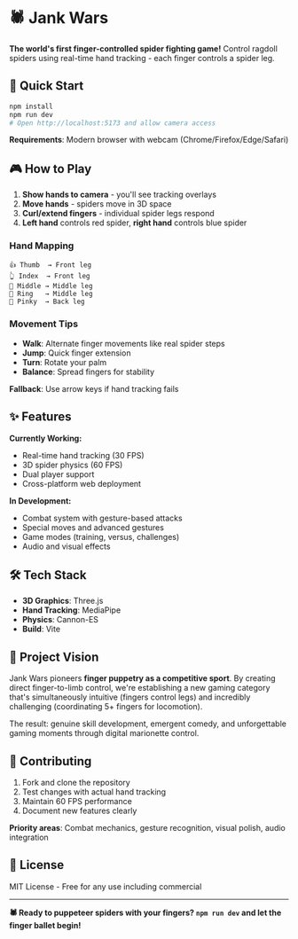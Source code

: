 # 🕷️ Jank Wars

**The world's first finger-controlled spider fighting game!** Control ragdoll spiders using real-time hand tracking - each finger controls a spider leg.

## 🚀 Quick Start

```bash
npm install
npm run dev
# Open http://localhost:5173 and allow camera access
```

**Requirements**: Modern browser with webcam (Chrome/Firefox/Edge/Safari)

## 🎮 How to Play

1. **Show hands to camera** - you'll see tracking overlays
2. **Move hands** - spiders move in 3D space
3. **Curl/extend fingers** - individual spider legs respond
4. **Left hand** controls red spider, **right hand** controls blue spider

### Hand Mapping
```
👍 Thumb  → Front leg
👆 Index  → Front leg  
🖕 Middle → Middle leg
💍 Ring   → Middle leg
🤙 Pinky  → Back leg
```

### Movement Tips
- **Walk**: Alternate finger movements like real spider steps
- **Jump**: Quick finger extension
- **Turn**: Rotate your palm
- **Balance**: Spread fingers for stability

**Fallback**: Use arrow keys if hand tracking fails

## ✨ Features

**Currently Working:**
- Real-time hand tracking (30 FPS)
- 3D spider physics (60 FPS)
- Dual player support
- Cross-platform web deployment

**In Development:**
- Combat system with gesture-based attacks
- Special moves and advanced gestures
- Game modes (training, versus, challenges)
- Audio and visual effects

## 🛠️ Tech Stack

- **3D Graphics**: Three.js
- **Hand Tracking**: MediaPipe
- **Physics**: Cannon-ES
- **Build**: Vite

## 🎯 Project Vision

Jank Wars pioneers **finger puppetry as a competitive sport**. By creating direct finger-to-limb control, we're establishing a new gaming category that's simultaneously intuitive (fingers control legs) and incredibly challenging (coordinating 5+ fingers for locomotion).

The result: genuine skill development, emergent comedy, and unforgettable gaming moments through digital marionette control.

## 🤝 Contributing

1. Fork and clone the repository
2. Test changes with actual hand tracking
3. Maintain 60 FPS performance
4. Document new features clearly

**Priority areas**: Combat mechanics, gesture recognition, visual polish, audio integration

## 📄 License

MIT License - Free for any use including commercial

---

**🕷️ Ready to puppeteer spiders with your fingers? `npm run dev` and let the finger ballet begin!**